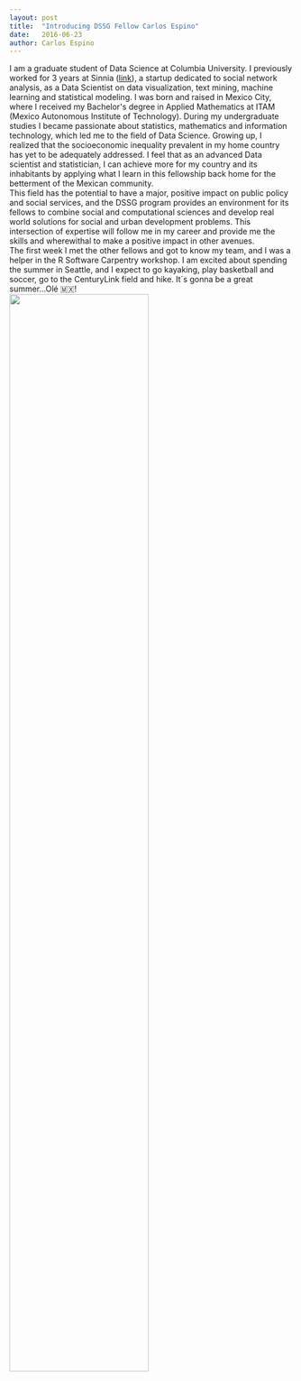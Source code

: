 ```yaml
---
layout: post
title:  "Introducing DSSG Fellow Carlos Espino"
date:   2016-06-23
author: Carlos Espino
---
```


I am a graduate student of Data Science at Columbia University. I previously worked for 3 years at Sinnia ([link](http://www.sinnia.com/en/index.html)), a startup dedicated to social network analysis, as a Data Scientist on data visualization, text mining, machine learning and statistical modeling. I was born and raised in Mexico City, where I received my Bachelor's degree in Applied Mathematics at ITAM (Mexico Autonomous Institute of Technology). During my undergraduate studies I became passionate about statistics, mathematics and information technology, which led me to the field of Data Science. Growing up, I realized that the socioeconomic inequality prevalent in my home country has yet to be adequately addressed. I feel that as an advanced Data scientist and statistician, I can achieve more for my country and its inhabitants by applying what I learn in this fellowship back home for the betterment of the Mexican community. 
<br>
This field has the potential to have a major, positive impact on public policy and social services, and the DSSG program provides an environment for its fellows to combine social and computational sciences and develop real world solutions for social and urban development problems. This intersection of expertise will follow me in my career and provide me the skills and wherewithal to make a positive impact in other avenues. 
<br>
The first week I met the other fellows and got to know my team, and I was a helper in the R Software Carpentry workshop. I am excited about spending the summer in Seattle, and I expect to go kayaking, play basketball and soccer, go to the CenturyLink field and hike. It´s gonna be a great summer...Olé 🇲🇽!
<br>
<img src="https://scontent.xx.fbcdn.net/v/t1.0-9/13427797_1749779138592791_8738436809746568281_n.jpg?oh=9bdca1379c2cb660db766d1e4fafc694&oe=57F43214" width="70%">



